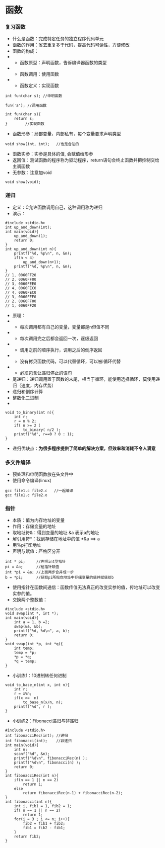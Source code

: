 # 函数
### 复习函数
- 什么是函数：完成特定任务的独立程序代码单元
- 函数的作用：省去重复多于代码，提高代码可读性，方便修改
- 函数的构成：
- - 函数原型：声明函数，告诉编译器函数的类型
- - 函数调用：使用函数
- - 函数定义：实现函数

```
int fun(char s); //申明函数

fun('a'); //调用函数

int fun(char s){
    return s;
}        //实现函数
```
- 函数形参：局部变量，内部私有，每个变量要求声明类型

```
void show(int, int);   //也是合法的
```
- 函数实参：实参是具体的值, 会赋值给形参
- 返回值：测试函数的程序称为驱动程序，return语句会终止函数并把控制交给主调函数
- 无参数：注意加void

```
void show(void);
```
### 递归
- 定义：C允许函数调用自己，这种调用称为递归
- 演示：

```
#include <stdio.h>
int up_and_down(int);
int main(void){
	up_and_down(1);
	return 0;
}
int up_and_down(int n){
	printf("%d, %p\n", n, &n);
	if(n < 4)
		up_and_down(n+1);
	printf("%d, %p\n", n, &n);
}
// 1, 0060FF20
// 2, 0060FF00
// 3, 0060FEE0
// 4, 0060FEC0
// 4, 0060FEC0
// 3, 0060FEE0
// 2, 0060FF00
// 1, 0060FF20
```
- 原理：
- - 每次调用都有自己的变量，变量都是n但值不同
- - 每次调用完之后都会返回一次，逐级返回
- - 调用之前的顺序执行，调用之后的倒序返回
- - 没有拷贝函数代码，可以代替循环，可以被i循环代替
- - 必须包含让递归停止的语句
- 尾递归：递归调用置于函数的末尾，相当于循环，能使用选择循环，莫使用递归（速度，内存优势）
- 递归和倒序计算
- 整数化二进制
- 
```
void to_binary(int n){
	int r;
	r = n % 2;
	if( n >= 2 )
		to_binary( n/2 );
	printf("%d", r==0 ? 0 : 1);
}
```
- 递归优缺点：**为很多程序提供了简单的解决方案，但效率和消耗不令人满意**

### 多文件编译
- 预处理和申明函数放在头文件中
- 使用命令编译(linux)

```
gcc file1.c file2.c   //一起编译
gcc file1.c file2.o   
```

### 指针
- 本质：值为内存地址的变量
- 作用：存储变量的地址
- 取地址符&：得到变量的地址 &a 表示a的地址
- 解引用符*：找到存储在地址中的值 *&a ==> a
- 用%p打印地址
- 声明与赋值：严格区分开

```
int * pi;     //声明int型指针
pi = &a;      //给指针赋值
int *pi = &a; //上面两步合并成一步
b = *pi;      //获取pi所指向地址中存储变量的值并赋值给b
```
- 使用指针在函数间通信：函数传值无法真正的改变实参的值，传地址可以改变实参的值。
- 交换两个整数值：

```
#include <stdio.h>
void swap(int *, int *);
int main(void){
	int a = 1, b =2;
	swap(&a, &b);
	printf("%d, %d\n", a, b);
	return 0;
}
void swap(int *p, int *q){
	int temp;
	temp = *p;
	*p = *q;
	*q = temp;
}
```
- 小训练1：10进制转任何进制

```
void to_base_n(int x, int n){
	int r;
	r = x%n;
	if(x >=  n)
		to_base_n(x/n, n);
	printf("%d", r );
}
```
- 小训练2：Fibonacci递归与非递归

```
#include <stdio.h>
int fibonacciRec(int); //递归
int fibonacci(int);    //非递归
int main(void){
	int n;
	scanf("%d", &n);
	printf("%d\n", fibonacciRec(n) );
	printf("%d\n", fibonacci(n) );
	return 0;
}
int fibonacciRec(int n){
	if(n == 1 || n == 2)
		return 1;
	else
		return fibonacciRec(n-1) + fibonacciRec(n-2);
}
int fibonacci(int n){
	int i, fib1 = 1, fib2 = 1;
	if( n == 1 || n == 2)
		return 1;
	for(i = 3 ; i <= n; i++){
		fib2 = fib1 + fib2;
		fib1 = fib2 - fib1; 
	}
	return fib2;
}
```